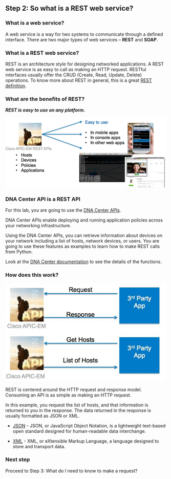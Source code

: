 ## Step 2: So what is a REST web service?

### What is a web service?

A web service is a way for two systems to communicate through a defined interface.
There are two major types of web services – **REST** and **SOAP**.

### What is a REST web service?

REST is an architecture style for designing networked applications.
A REST web service is as easy to call as making an HTTP request.
RESTful interfaces usually offer the CRUD (Create, Read, Update, Delete) operations.
To know more about REST in general, this is a great [REST definition](https://en.m.wikipedia.org/wiki/Representational_state_transfer).

### What are the benefits of REST?

***REST is easy to use on any platform.***

![](assets/images/RESTisGreat.jpg)

### DNA Center API is a REST API

For this lab, you are going to use the [DNA Center APIs](https://developer.cisco.com/site/dna-center-rest-api/).

DNA Center APIs enable deploying and running application policies across your networking infrastructure.

Using the DNA Center APIs, you can retrieve information about devices on your network including a list of hosts, network devices, or users. You are going to use these features as examples to learn how to make REST calls from Python.

Look at the [DNA Center documentation](https://developer.cisco.com/site/dna-center-rest-api/) to see the details of the functions.

### How does this work?

![](assets/images/howitworks.jpg)

REST is centered around the HTTP request and response model. Consuming an API is as simple as making an HTTP request.

In this example, you request the list of hosts, and that information is returned to you in the response. The data returned in the response is usually formatted as JSON or XML.

* [JSON](https://www.json.org/) - JSON, or JavaScript Object Notation, is a lightweight text-based open standard designed for human-readable data interchange.

* [XML](https://www.w3schools.com/xml/xml_whatis.asp) - XML, or eXtensible Markup Language, a language designed to store and transport data.

### Next step

Proceed to Step 3: What do I need to know to make a request?
